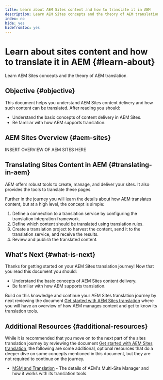 ```yaml
---
title: Learn about AEM Sites content and how to translate it in AEM
description: Learn AEM Sites concepts and the theory of AEM translation.
index: no
hide: yes
hidefromtoc: yes
---
```

# Learn about sites content and how to translate it in AEM {#learn-about}

Learn AEM Sites concepts and the theory of AEM translation.

## Objective {#objective}

This document helps you understand AEM Sites content delivery and how such content can be translated. After reading you should:

* Understand the basic concepts of content delivery in AEM Sites.
* Be familiar with how AEM supports translation.

## AEM Sites Overview {#aem-sites}

INSERT OVERVIEW OF AEM SITES HERE
## Translating Sites Content in AEM {#translating-in-aem}

AEM offers robust tools to create, manage, and deliver your sites. It also provides the tools to translate these pages.

Further in the journey you will learn the details about how AEM translates content, but at a high level, the concept is simple:

1. Define a connection to a translation service by configuring the translation integration framework.
1. Define which content should be translated using translation rules.
1. Create a translation project to harvest the content, send it to the translation service, and receive the results.
1. Review and publish the translated content.

## What's Next {#what-is-next}

Thanks for getting started on your AEM Sites translation journey! Now that you read this document you should:

* Understand the basic concepts of AEM Sites content delivery.
* Be familiar with how AEM supports translation.

Build on this knowledge and continue your AEM Sites translation journey by next reviewing the document [Get started with AEM Sites translation](getting-started.md) where you will have an overview of how AEM manages content and get to know its translation tools.

## Additional Resources {#additional-resources}

While it is recommended that you move on to the next part of the sites translation journey by reviewing the document [Get started with AEM Sites translation,](getting-started.md) the following are some additional, optional resources that do a deeper dive on some concepts mentioned in this document, but they are not required to continue on the journey.

* [MSM and Translation](/help/sites-cloud/administering/msm-and-translation.md) - The details of AEM's Multi-Site Manager and how it works with its translation tools
